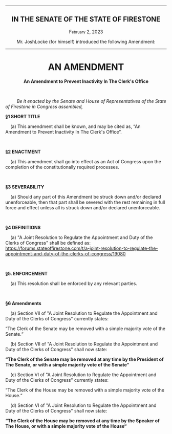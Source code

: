 <div align="center">

---

<h2><b>IN THE SENATE OF THE STATE OF FIRESTONE</b></h2>

<p>F<small>ebruary</small> 2, 2023</p>

Mr. JoshLocke (for himself) introduced the following Amendment:

---

<h1><b>AN AMENDMENT</b></h1>

**An Amendment to Prevent Inactivity In The Clerk's Office**

</div>

<br/>

&nbsp;&nbsp;&nbsp;&nbsp;&nbsp;&nbsp;&nbsp;&nbsp; _Be it enacted by the Senate and House of Representatives of the State of Firestone in Congress assembled,_

**§1 SHORT TITLE**

&nbsp;&nbsp;&nbsp; (a) This amendment shall be known, and may be cited as, “An Amendment to Prevent Inactivity In The Clerk's Office”.

<br/>

**§2 ENACTMENT**

&nbsp;&nbsp;&nbsp; (a) This amendment shall go into effect as an Act of Congress upon the completion of the constitutionally required processes.

<br/>

**§3 SEVERABILITY**

&nbsp;&nbsp;&nbsp; (a) Should any part of this Amendment be struck down and/or declared unenforceable, then that part shall be severed with the rest remaining in full force and effect unless all is struck down and/or declared unenforceable.


<br/>

**§4 DEFINITIONS**

&nbsp;&nbsp;&nbsp; (a) "A Joint Resolution to Regulate the Appointment and Duty of the Clerks of Congress" shall be defined as: https://forums.stateoffirestone.com/t/a-joint-resolution-to-regulate-the-appointment-and-duty-of-the-clerks-of-congress/19080


<br/>

**§5. ENFORCEMENT**

&nbsp;&nbsp;&nbsp; (a) This resolution shall be enforced by any relevant parties.


<br/>

**§6 Amendments**

&nbsp;&nbsp;&nbsp; (a) Section VII of "A Joint Resolution to Regulate the Appointment and Duty of the Clerks of Congress" currently states:

“The Clerk of the Senate may be removed with a simple majority vote of the Senate.“

&nbsp;&nbsp;&nbsp; (b) Section VII of "A Joint Resolution to Regulate the Appointment and Duty of the Clerks of Congress" shall now state:

**“The Clerk of the Senate may be removed at any time by the President of The Senate, or with a simple majority vote of the Senate“**

&nbsp;&nbsp;&nbsp; (c) Section VI of "A Joint Resolution to Regulate the Appointment and Duty of the Clerks of Congress" currently states:

“The Clerk of the House may be removed with a simple majority vote of the House.“

&nbsp;&nbsp;&nbsp; (d) Section VI of "A Joint Resolution to Regulate the Appointment and Duty of the Clerks of Congress" shall now state:

**“The Clerk of the House may be removed at any time by the Speaker of The House, or with a simple majority vote of the House“**

